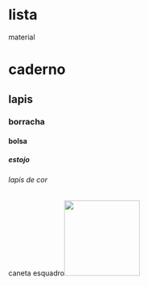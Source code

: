 # lista
material
<!DOCTYPE html>     
<h1> caderno</h1>
<h2> lapis</h2>
<h3> borracha</h3>
<h4> bolsa</h4>
<h5> estojo</h5>
<h6> lapis de cor</h6>
<h7> caneta</h7>
<h> esquadro</h><img src="https://images.tcdn.com.br/img/img_prod/565222/esquadro_45_graus_waleu_502001007_1_20190320171051.jpg " width="150" height="150">
